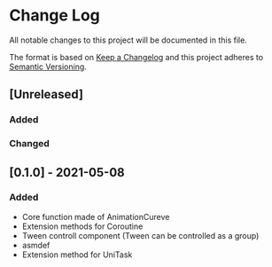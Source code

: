 # Change Log
All notable changes to this project will be documented in this file.

The format is based on [Keep a Changelog](http://keepachangelog.com/)
and this project adheres to [Semantic Versioning](http://semver.org/).

## [Unreleased]
### Added
### Changed


## [0.1.0] - 2021-05-08
### Added
- Core function made of AnimationCureve
- Extension methods for Coroutine
- Tween controll component (Tween can be controlled as a group)
- asmdef
- Extension method for UniTask
